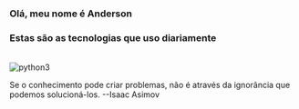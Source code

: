 ### Olá, meu nome é Anderson

### Estas são as tecnologias que uso diariamente
<div style="display: inline_block"><br>
  <img align="center" alt=python3 src="https://img.shields.io/badge/Python-3776AB?style=for-the-badge&logo=python&logoColor=white" />
</div>

Se o conhecimento pode criar problemas, não é através da ignorância que podemos solucioná-los.
  --Isaac Asimov
<!--
**PacemqueDones/PacemqueDones** is a ✨ _special_ ✨ repository because its `README.md` (this file) appears on your GitHub profile.

Here are some ideas to get you started:

- 🔭 I’m currently working on ...
- 🌱 I’m currently learning ...
- 👯 I’m looking to collaborate on ...
- 🤔 I’m looking for help with ...
- 💬 Ask me about ...
- 📫 How to reach me: ...
- 😄 Pronouns: ...
- ⚡ Fun fact: ...
-->
